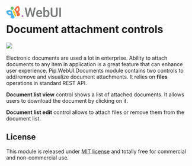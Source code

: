 # <img src="https://github.com/pip-webui/pip-webui/raw/master/doc/Logo.png" alt="Pip.WebUI Logo" style="max-width:30%"> <br/> Document attachment controls

![](https://img.shields.io/badge/license-MIT-blue.svg)

Electronic documents are used a lot in enterprise. Ability to attach documents to any item in application is a great feature that can enhance user experience. 
Pip.WebUI.Documents module contains two controls to add/remove and visualize document attachments. It relies on **files** operations in standard REST API.

**Document list view** control shows a list of attached documents. It allows users to download the document by clicking on it.

**Document list edit** control allows to attach files or remove them from the document list.

## <a name="license"></a>License

This module is released under [MIT license](License) and totally free for commercial and non-commercial use.
